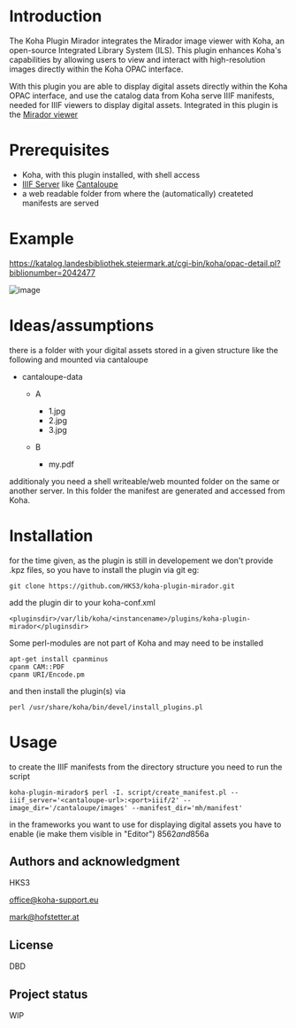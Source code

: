 # Introduction

The Koha Plugin Mirador integrates the Mirador image viewer with Koha, an open-source Integrated Library System (ILS). This plugin enhances Koha's capabilities by allowing users to view and interact with high-resolution images directly within the Koha OPAC interface.

With this plugin you are able to display digital assets directly within the Koha OPAC interface, and use the catalog data from Koha serve IIIF manifests, needed for IIIF viewers to display digital assets. Integrated in this plugin is the [Mirador viewer](https://projectmirador.org/)   

# Prerequisites

* Koha, with this plugin installed, with shell access
* [IIIF Server](https://iiif.io/get-started/image-servers/) like [Cantaloupe](https://cantaloupe-project.github.io/)
* a web readable folder from where the (automatically) createted manifests are served

# Example

https://katalog.landesbibliothek.steiermark.at/cgi-bin/koha/opac-detail.pl?biblionumber=2042477

![image](https://github.com/user-attachments/assets/46df01bc-e350-4547-9f93-253f2cd0d394)

# Ideas/assumptions

there is a folder with your digital assets stored in a given structure like the following and mounted via cantaloupe

* cantaloupe-data
  * A
    * 1.jpg
    * 2.jpg
    * 3.jpg

  * B
    * my.pdf

additionaly you need a shell writeable/web mounted folder on the same or another server. In this folder the manifest are generated and accessed from Koha.

# Installation

for the time given, as the plugin is still in developement we don't provide .kpz files, so you have to install the plugin via git eg:

```
git clone https://github.com/HKS3/koha-plugin-mirador.git
```
add the plugin dir to your koha-conf.xml

```
<pluginsdir>/var/lib/koha/<instancename>/plugins/koha-plugin-mirador</pluginsdir>
```

Some perl-modules are not part of Koha and may need to be installed
```
apt-get install cpanminus
cpanm CAM::PDF
cpanm URI/Encode.pm
```
and then install the plugin(s) via
```
perl /usr/share/koha/bin/devel/install_plugins.pl 
```

# Usage

to create the IIIF manifests from the directory structure you need to run the script
```
koha-plugin-mirador$ perl -I. script/create_manifest.pl --iiif_server='<cantaloupe-url>:<port>iiif/2' --image_dir='/cantaloupe/images' --manifest_dir='mh/manifest'
```
in the frameworks you want to use for displaying digital assets you have to enable (ie make them visible in "Editor") 856$2 and 856$a 

## Authors and acknowledgment
HKS3

office@koha-support.eu

mark@hofstetter.at

## License

DBD

## Project status

WIP

